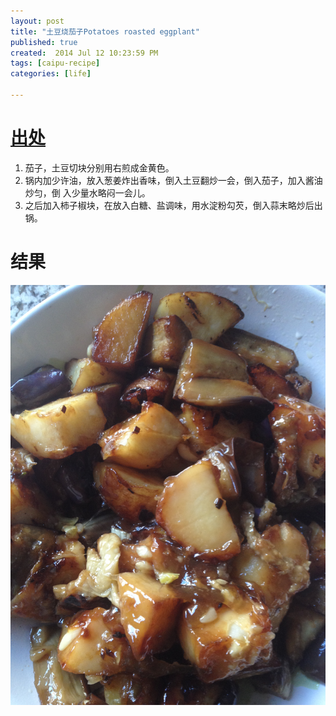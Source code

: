 ```yaml
---
layout: post
title: "土豆烧茄子Potatoes roasted eggplant"
published: true
created:  2014 Jul 12 10:23:59 PM
tags: [caipu-recipe]
categories: [life]

---
```


# [出处](http://www.xinshipu.com/%E5%9C%9F%E8%B1%86%E7%83%A7%E8%8C%84%E5%AD%90-65481.htm)

1. 茄子，土豆切块分别用右煎成金黄色。 
2. 锅内加少许油，放入葱姜炸出香味，倒入土豆翻炒一会，倒入茄子，加入酱油炒匀，倒
   入少量水略闷一会儿。 
3. 之后加入柿子椒块，在放入白糖、盐调味，用水淀粉勾芡，倒入蒜末略炒后出锅。

# 结果

![土豆烧茄子](/images/caipu-recipe/tudou-qiezi.jpg "土豆烧茄子")
